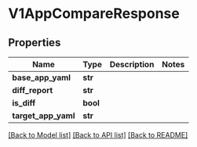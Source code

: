 # V1AppCompareResponse

## Properties
Name | Type | Description | Notes
------------ | ------------- | ------------- | -------------
**base_app_yaml** | **str** |  | 
**diff_report** | **str** |  | 
**is_diff** | **bool** |  | 
**target_app_yaml** | **str** |  | 

[[Back to Model list]](../README.md#documentation-for-models) [[Back to API list]](../README.md#documentation-for-api-endpoints) [[Back to README]](../README.md)

